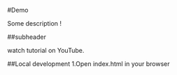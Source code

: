 #Demo


Some description !

##subheader

watch tutorial on YouTube. 

##Local development
1.Open index.html in your browser

